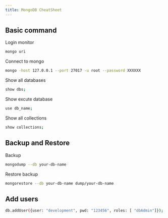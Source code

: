 ```yaml
---
title: MongoDB CheatSheet
---
```


## Basic command

Login monitor

```bash
mongo uri
```

Connect to mongo

```bash
mongo -host 127.0.0.1 --port 27017 -u root --password XXXXXX
```

Show all databases

```bash
show dbs;
```

Show excute database

```bash
use db_name;
```

Show all collections

```bash
show collections;
```

## Backup and Restore
Backup

```bash
mongodump --db your-db-name
```

Restore backup

```bash
mongorestore --db your-db-name dump/your-db-name
```

## Add users

```bash
db.addUser({user: "development", pwd: "123456", roles: [ "dbAdmin"]});
```
